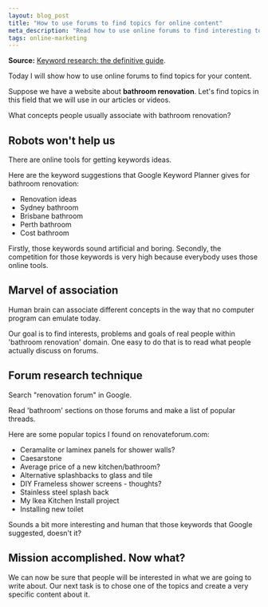 ```yaml
---
layout: blog_post
title: "How to use forums to find topics for online content"
meta_description: "Read how to use online forums to find interesting topics for your posts and videos."
tags: online-marketing
---
```


**Source:** [Keyword research: the definitive guide](http://backlinko.com/keyword-research/).

Today I will show how to use online forums to find topics for your content.

Suppose we have a website about **bathroom renovation**. Let's find topics in this field that we will use in our articles or videos.

What concepts people usually associate with bathroom renovation?

## Robots won't help us

There are online tools for getting keywords ideas.

Here are the keyword suggestions that Google Keyword Planner gives for bathroom renovation:

* Renovation ideas
* Sydney bathroom
* Brisbane bathroom
* Perth bathroom
* Cost bathroom

Firstly, those keywords sound artificial and boring. Secondly, the competition for those keywords is very high because everybody uses those online tools.

## Marvel of association

Human brain can associate different concepts in the way that no computer program can emulate today.

Our goal is to find interests, problems and goals of real people within 'bathroom renovation' domain. One easy to do that is to read what people actually discuss on forums.

## Forum research technique

Search "renovation forum" in Google.

Read 'bathroom' sections on those forums and make a list of popular threads.

Here are some popular topics I found on renovateforum.com:

* Ceramalite or laminex panels for shower walls?
* Caesarstone
* Average price of a new kitchen/bathroom?
* Alternative splashbacks to glass and tile
* DIY Frameless shower screens - thoughts?
* Stainless steel splash back
* My Ikea Kitchen Install project
* Installing new toilet

Sounds a bit more interesting and human that those keywords that Google suggested, doesn't it?

## Mission accomplished. Now what?

We can now be sure that people will be interested in what we are going to write about. Our next task is to chose one of the topics and create a very specific content about it.